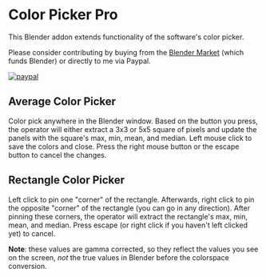 # Color Picker Pro
This Blender addon extends functionality of the software's color picker.

Please consider contributing by buying from the [Blender Market](https://blendermarket.com/products/color-picker-pro) (which funds Blender) or directly to me via Paypal.

[![paypal](https://www.paypalobjects.com/en_US/i/btn/btn_donate_SM.gif)](https://www.paypal.com/cgi-bin/webscr?cmd=_donations&hosted_button_id=LLDQGZ94K3ZUW)


## Average Color Picker
Color pick anywhere in the Blender window.  Based on the button you press, the operator will either extract a 3x3 or 5x5 square of pixels and update the panels with the square's max, min, mean, and median.  Left mouse click to save the colors and close.  Press the right mouse button or the escape button to cancel the changes.

## Rectangle Color Picker
Left click to pin one "corner" of the rectangle.  Afterwards, right click to pin the opposite "corner" of the rectangle (you can go in any direction).  After pinning these corners, the operator will extract the rectangle's max, min, mean, and median.  Press escape (or right click if you haven't left clicked yet) to cancel.

**Note**: these values are gamma corrected, so they reflect the values you see on the screen, *not* the true values in Blender before the colorspace conversion.
